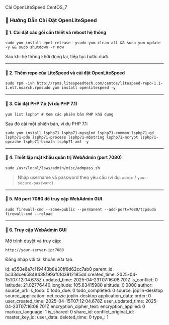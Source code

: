 Cài OpenLiteSpeed CentOS_7

### 🚀 **Hướng Dẫn Cài Đặt OpenLiteSpeed**

#### 🔹 **1\. Cài đặt các gói cần thiết và reboot hệ thống**

`sudo yum install epel-release -ysudo yum clean all && sudo yum update -y && sudo shutdown -r now`

Sau khi hệ thống khởi động lại, tiếp tục bước dưới.

* * *

#### 🔹 **2\. Thêm repo của LiteSpeed và cài đặt OpenLiteSpeed**

`sudo rpm -ivh http://rpms.litespeedtech.com/centos/litespeed-repo-1.1-1.el7.noarch.rpmsudo yum install openlitespeed -y`

* * *

#### 🔹 **3\. Cài đặt PHP 7.x (ví dụ PHP 7.1)**

`yum list lsphp* # Xem các phiên bản PHP khả dụng`

Sau đó cài một phiên bản, ví dụ PHP 7.1:

`sudo yum install lsphp71 lsphp71-mysqlnd lsphp71-common lsphp71-gd lsphp71-pdo lsphp71-process lsphp71-mbstring lsphp71-mcrypt lsphp71-opcache lsphp71-bcmath lsphp71-xml -y`

* * *

#### 🔹 **4\. Thiết lập mật khẩu quản trị WebAdmin (port 7080)**

`sudo /usr/local/lsws/admin/misc/admpass.sh`

> Nhập username và password theo yêu cầu (ví dụ: `admin` / `your-secure-password`)

* * *

#### 🔹 **5\. Mở port 7080 để truy cập WebAdmin GUI**

`sudo firewall-cmd --zone=public --permanent --add-port=7080/tcpsudo firewall-cmd --reload`

* * *

#### 🔹 **6\. Truy cập WebAdmin GUI**

Mở trình duyệt và truy cập:

`http://your-server-ip:7080`

Đăng nhập với tài khoản vừa tạo.

id: e550e8a7c119443b8e30ff8d62cc7ab0
parent_id: bc33dce65848438199af0fd3912185dd
created_time: 2025-04-15T07:12:04.678Z
updated_time: 2025-04-23T07:16:08.701Z
is_conflict: 0
latitude: 21.02776440
longitude: 105.83415980
altitude: 0.0000
author: 
source_url: 
is_todo: 0
todo_due: 0
todo_completed: 0
source: joplin-desktop
source_application: net.cozic.joplin-desktop
application_data: 
order: 0
user_created_time: 2025-04-15T07:12:04.678Z
user_updated_time: 2025-04-23T07:16:08.701Z
encryption_cipher_text: 
encryption_applied: 0
markup_language: 1
is_shared: 0
share_id: 
conflict_original_id: 
master_key_id: 
user_data: 
deleted_time: 0
type_: 1